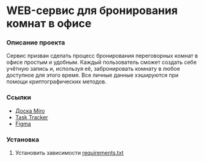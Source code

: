 # WEB-сервис для бронирования комнат в офисе

### Описание проекта
Сервис призван сделать процесс бронирования переговорных комнат в офисе простым и удобным. Каждый пользователь сможет создать себе учётную запись и, используя её, забронировать комнату в любое доступное для этого время. Все личные данные хэшируются при помощи криптографических методов. 

### Ссылки
- [Доска Miro](https://miro.com/app/board/uXjVNp2awoM=/)
- [Task Tracker](https://app.todoist.com/app/project/it-project-6V6xhPQph5Wqc943)
- [Figma](https://www.figma.com/file/2WGqAwtLm8SaBx8QjLRFnt/Untitled?type=design&node-id=0-1&mode=design&t=YgY5JJq0of30jkLx-0)

### Установка
1. Установить зависимости [requirements.txt](https://github.com/al1vel/itproject/blob/master/requirements.txt)

